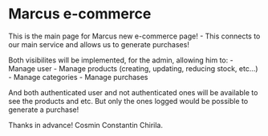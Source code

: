 # Marcus e-commerce

This is the main page for Marcus new e-commerce page!
    - This connects to our main service and allows us to generate purchases!

Both visibilites will be implemented, for the admin, allowing him to:
    - Manage user
    - Manage products (creating, updating, reducing stock, etc...)
    - Manage categories
    - Manage purchases

And both authenticated user and not authenticated ones will be available to see the products and etc.
But only the ones logged would be possible to generate a purchase!

Thanks in advance!
Cosmin Constantin Chirila.

